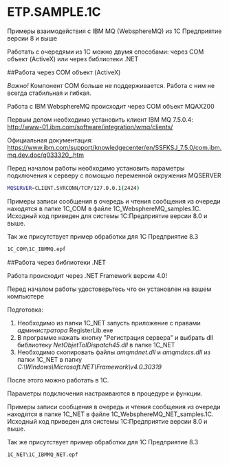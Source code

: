 # ETP.SAMPLE.1C

Примеры взаимодействия с IBM MQ (WebsphereMQ) из 1С Предприятие версии 8 и выше

Работать с очередями из 1С можно двумя способами: через COM объект (ActiveX) или через библиотеки .NET

##Работа через COM объект (ActiveX)

_Важно!_ Компонент COM больше не поддерживается. Работа с ним не всегда стабильная и гибкая.

Работа с IBM WebsphereMQ происходит через COM объект MQAX200

Первым делом необходимо установить клиент IBM MQ 7.5.0.4: http://www-01.ibm.com/software/integration/wmq/clients/

Официальная документация: https://www.ibm.com/support/knowledgecenter/en/SSFKSJ_7.5.0/com.ibm.mq.dev.doc/q033320_.htm

Перед началом работы необходимо установить параметры подключения к серверу с помощью переменной окружения MQSERVER
```sh
MQSERVER=CLIENT.SVRCONN/TCP/127.0.0.1(2424)
```
Примеры записи сообщения в очередь и чтения сообщения из очереди находятся в папке 1C_COM в файле 1С_WebsphereMQ_samples.1C. Исходный код приведен для системы 1С:Предприятие версии 8.0 и выше.

Так же присутствует пример обработки для 1С Предприятие 8.3
```sh
1C_COM\1С_IBMMQ.epf
```

##Работа через библиотеки .NET

Работа происходит через .NET Framework версии 4.0!

Перед началом работы удостоверьтесь что он установлен на вашем компьютере

Подготовка:

1. Необходимо из папки 1C_NET запусть приложение с правами _администратора_ RegisterLib.exe
2. В программе нажать кнопку "Регистрация сервера" и выбрать dll библиотеку _NetObjetToIDispatch45.dll_ в папке 1C_NET
3. Необходимо скопировать файлы _amqmdnet.dll_ и _amqmdxcs.dll_ из папки 1C_NET в папку _C:\Windows\Microsoft.NET\Framework\v4.0.30319_

После этого можно работать в 1С.

Параметры подключения настраиваются в процедуре и функции.

Примеры записи сообщения в очередь и чтения сообщения из очереди находятся в папке 1C_NET в файле 1С_WebsphereMQ_NET_samples.1C. Исходный код приведен для системы 1С:Предприятие версии 8.0 и выше.

Так же присутствует пример обработки для 1С Предприятие 8.3
```sh
1C_NET\1С_IBMMQ_NET.epf
```
